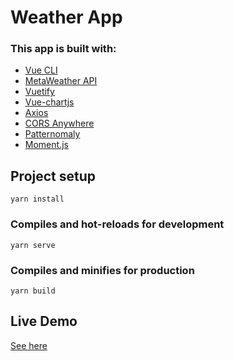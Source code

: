 # Weather App

### This app is built with:
* [Vue CLI](https://cli.vuejs.org/)
* [MetaWeather API](https://www.metaweather.com/api/)
* [Vuetify](https://vuetifyjs.com/en/)
* [Vue-chartjs](https://vue-chartjs.org/)
* [Axios](https://github.com/axios/axios)
* [CORS Anywhere](https://github.com/Rob--W/cors-anywhere/)
* [Patternomaly](https://github.com/ashiguruma/patternomaly)
* [Moment.js](https://momentjs.com/)


## Project setup
```
yarn install
```

### Compiles and hot-reloads for development
```
yarn serve
```

### Compiles and minifies for production
```
yarn build
```

## Live Demo
[See here](https://nicoleyyr-weather-app.netlify.com)

